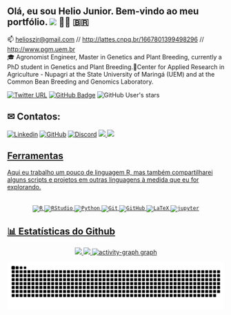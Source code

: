 ## Olá, eu sou Helio Junior. Bem-vindo ao meu portfólio. <img src="https://raw.githubusercontent.com/aemmadi/aemmadi/master/wave.gif" width="30px"> :man_scientist: :brazil: 

:mailbox:  helioszjr@gmail.com // http://lattes.cnpq.br/1667801399498296 // http://www.pgm.uem.br
<br>
:mortar_board: Agronomist Engineer, Master in Genetics and Plant Breeding, currently a PhD student in Genetics and Plant Breeding.📍Center for Applied Research in Agriculture - Nupagri at the State University of Maringá (UEM) and at the Common Bean Breeding and Genomics Laboratory.
<br>

[![Twitter URL](https://img.shields.io/twitter/follow/Helioszjr?style=social)](https://twitter.com/intent/follow?screen_name=Helioszjr)
[![GitHub Badge](https://img.shields.io/github/followers/helioszjr?style=social)](https://github.com/helioszjr?tab=followers) <td><img alt="GitHub User's stars" src="https://img.shields.io/github/stars/helioszjr"></td>

## ✉ Contatos:

[![Linkedin](https://img.shields.io/badge/LinkedIn-0077B5?style=for-the-badge&logo=linkedin&logoColor=white)](https://www.linkedin.com/in/helio-junior-919146150/)
[![GitHub](https://img.shields.io/badge/GitHub-100000?style=for-the-badge&logo=github&logoColor=white)](https://github.com/Helioszjr)
[![Discord](https://img.shields.io/badge/Discord-7289DA?style=for-the-badge&logo=discord&logoColor=white)](https://discord.gg/5EsYDnNDky)
  <a href="https://github.com/barbosawf">
  <img  height="180em" src="https://github-readme-stats.vercel.app/api?username=barbosawf&show_icons=true&theme=tokyonight&include_all_commits=true&count_private=true"/>
  <img  height="180em" src="https://github-readme-stats.vercel.app/api/top-langs/?username=barbosawf&layout=compact&langs_count=7&theme=tokyonight"/>

    
## Ferramentas
Aqui eu trabalho um pouco de linguagem R, mas também compartilharei alguns scripts e projetos em outras linguagens à medida que eu for explorando.
<div align="center" style="display: inline_block"><br>
  <code><img width="40px" src="https://cdn.jsdelivr.net/gh/devicons/devicon/icons/r/r-original.svg" title="R"/></code>
  <code><img width="40px" src="https://cdn.jsdelivr.net/gh/devicons/devicon/icons/rstudio/rstudio-original.svg" title="RStudio"/></code>
  <code><img width="40px" src="https://cdn.jsdelivr.net/gh/devicons/devicon/icons/python/python-original.svg" title="Python"/></code>
  <code><img width="40px" src="https://cdn.jsdelivr.net/gh/devicons/devicon/icons/git/git-original.svg" title="Git"/></code>
  <code><img width="40px" src="https://cdn.jsdelivr.net/gh/devicons/devicon/icons/github/github-original.svg" title="GitHub"/></code>
  <code><img width="40px" src="https://devicon-website.vercel.app/api/latex/original.svg?color=%23FFFFFF" title="LaTeX"/></code>
  <code><img width="40px" src="https://cdn.jsdelivr.net/gh/devicons/devicon@latest/icons/jupyter/jupyter-original-wordmark.svg" title="jupyter"/></code>
</div>

## 📊 Estatísticas do Github

<p align="center">
<a href="https://github.com/Amatiussi">
  <img height="150em" src="https://github-readme-stats-eight-theta.vercel.app/api?username=Helioszjr&show_icons=true&theme=onedark&include_all_commits=true&count_private=true"/>
  <img height="150em" src="https://github-readme-stats-eight-theta.vercel.app/api/top-langs/?username=Helioszjr&layout=compact&langs_count=8&theme=onedark"/>
  <img src="https://github-readme-activity-graph.vercel.app/graph?username=Helioszjr&radius=16&theme=nord&area=true&order=5&hide_title=false&hide_border=true" height="290" alt="activity-graph graph"/>
</a>
</p>

<!--![snake gif](https://github.com/helioszjr/helioszjr/blob/output/github-contribution-grid-snake.svg) -->
![Snake Animation](https://raw.githubusercontent.com/Platane/snk/output/github-contribution-grid-snake.svg)

